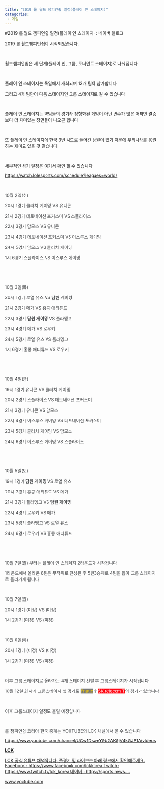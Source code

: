 ```yaml
---
title: "2019 롤 월드 챔피언쉽 일정(플레이 인 스테이지)"
categories:
 - 게임
---
```

#2019 롤 월드 챔피언쉽 일정(플레이 인 스테이지) : 네이버 블로그
<div class="wrap_rabbit pcol2 _param(1) _postViewArea221667919098" id="post-view221667919098">
<!-- Rabbit HTML --><div class="se-viewer se-theme-default" lang="ko-KR">
<!-- SE_DOC_HEADER_END -->
<div class="se-main-container">
<div class="se-component se-text se-l-default" id="SE-c6022ef2-0afc-4dfa-b482-b0b68cf3fb2d">
<div class="se-component-content">
<div class="se-section se-section-text se-l-default">
<div class="se-module se-module-text"><!-- SE-TEXT { --><p class="se-text-paragraph se-text-paragraph-align-" id="SE-e4582929-a8b1-4333-85dc-31e659e4ba5a" style=""><span class="se-fs- se-ff-" id="SE-f5e94280-d395-4089-9a41-5a4571d54c44" style="">2019 롤 월드챔피언쉽이 시작되었습니다.</span></p><!-- } SE-TEXT --><!-- SE-TEXT { --><p class="se-text-paragraph se-text-paragraph-align-" id="SE-866790d5-fb1f-4358-a051-9169fa3aceea" style=""><span class="se-fs- se-ff-" id="SE-77243a8d-6776-4b8a-b57b-80b825b992c5" style="">​</span></p><!-- } SE-TEXT --><!-- SE-TEXT { --><p class="se-text-paragraph se-text-paragraph-align-" id="SE-7c9726a6-3b26-4f7b-ac5a-47cd4cfaf6b5" style=""><span class="se-fs- se-ff-" id="SE-bb3dfd3e-f980-4d67-b607-bd3d1768ac22" style="">월드챔피언쉽은 세 단계(플레이 인, 그룹, 토너먼트 스테이지)로 나눠집니다</span></p><!-- } SE-TEXT --><!-- SE-TEXT { --><p class="se-text-paragraph se-text-paragraph-align-" id="SE-33d46c24-d997-49bb-9e47-ecb2a2aaccd6" style=""><span class="se-fs- se-ff-" id="SE-a7ab4013-f8c5-40cf-b56f-08d5239ab40c" style="">​</span></p><!-- } SE-TEXT --><!-- SE-TEXT { --><p class="se-text-paragraph se-text-paragraph-align-" id="SE-dd4a4a24-b198-4f4e-95de-b1c7c8bafcbb" style=""><span class="se-fs- se-ff-" id="SE-b8a2713f-d115-4e7d-83a2-d6d00001d3aa" style="">플레이 인 스테이지는 독일에서 개최되며 12개 팀이 참가합니다</span></p><!-- } SE-TEXT --><!-- SE-TEXT { --><p class="se-text-paragraph se-text-paragraph-align-" id="SE-c54b2a98-cc2c-43e0-9255-0a9e15e5d0dc" style=""><span class="se-fs- se-ff-" id="SE-bbf910f1-851a-483d-8135-c009e4c5bf2c" style="">그리고 4개 팀만이 다음 스테이지인 그룹 스테이지로 갈 수 있습니다</span></p><!-- } SE-TEXT --><!-- SE-TEXT { --><p class="se-text-paragraph se-text-paragraph-align-" id="SE-907cd96a-63c3-4f28-ae97-4d307559a4ca" style=""><span class="se-fs- se-ff-" id="SE-bc16f0e2-a2eb-459d-9c53-4cf68c392923" style="">​</span></p><!-- } SE-TEXT --><!-- SE-TEXT { --><p class="se-text-paragraph se-text-paragraph-align-" id="SE-87ee8111-6b2b-4c39-95d5-4a514938fdcd" style=""><span class="se-fs- se-ff-" id="SE-3ea7f749-3c4c-48d0-9126-d79603ff1cbc" style="">플레이 인 스테이지는 약팀들의 경기라 정형화된 게임이 아닌 변수가 많은 어쩌면 결승보다 더 재미있는 장면들이 나오곤 합니다</span></p><!-- } SE-TEXT --><!-- SE-TEXT { --><p class="se-text-paragraph se-text-paragraph-align-" id="SE-8ba3d0b1-a054-4637-84fd-b90856b4e993" style=""><span class="se-fs- se-ff-" id="SE-7b300d63-b0dc-4d88-b2e7-7b2480982f53" style="">​</span></p><!-- } SE-TEXT --><!-- SE-TEXT { --><p class="se-text-paragraph se-text-paragraph-align-" id="SE-05d79951-b4e2-4c99-b28c-c363b57ebf69" style=""><span class="se-fs- se-ff-" id="SE-f330c377-d770-4000-9e11-368a3920b924" style="">또 플레이 인 스테이지에 한국 3번 시드로 들어간 담원이 있기 때문에  우리나라를 응원하는 재미도 있을 것 같습니다</span></p><!-- } SE-TEXT --><!-- SE-TEXT { --><p class="se-text-paragraph se-text-paragraph-align-" id="SE-e4bfdc3a-0306-4722-8b76-13edf9f4f048" style=""><span class="se-fs- se-ff-" id="SE-84559269-092a-4013-a5dd-3318272b95a5" style="">​</span></p><!-- } SE-TEXT --><!-- SE-TEXT { --><p class="se-text-paragraph se-text-paragraph-align-" id="SE-1436c7da-32a7-48fa-bf00-b5756082c734" style=""><span class="se-fs- se-ff-" id="SE-da475757-0513-4965-aeef-de3b78b26ae8" style="">세부적인 경기 일정은 여기서 확인 할 수 있습니다</span></p><!-- } SE-TEXT --><!-- SE-TEXT { --><p class="se-text-paragraph se-text-paragraph-align-" id="SE-fb74e16d-aca9-4330-8dae-bb5d251ee1a5" style=""><span class="se-fs- se-ff-" id="SE-5aa2c24c-07cc-49c7-923c-5f0d436c8376" style=""><a class="se-link" href="https://watch.lolesports.com/schedule?leagues=worlds" target="_blank">https://watch.lolesports.com/schedule?leagues=worlds</a></span></p><!-- } SE-TEXT --><!-- SE-TEXT { --><p class="se-text-paragraph se-text-paragraph-align-" id="SE-e86681d9-f2ea-4b32-b134-2a01e1eaef29" style=""><span class="se-fs- se-ff-" id="SE-503dc20d-86ec-4a9d-a9c3-e5a1833f3ca9" style="">​</span></p><!-- } SE-TEXT --><!-- SE-TEXT { --><p class="se-text-paragraph se-text-paragraph-align-" id="SE-7cdf52b7-a829-4dea-895c-ba7c54ca93d9" style=""><span class="se-fs-fs16 se-ff-system se-style-unset" id="SE-34f41616-dc92-4840-843f-0a46500dae89" style="color:#3c3e40;">10월 2일(수)</span></p><!-- } SE-TEXT --><!-- SE-TEXT { --><p class="se-text-paragraph se-text-paragraph-align-" id="SE-b743bff8-4eff-48f8-ac57-3ee2afbfa9a7" style=""><span class="se-fs-fs16 se-ff-system se-style-unset" id="SE-99d6ae26-dbef-49e7-b18c-965b4ccb071a" style="color:#3c3e40;">20시 1경기 클러치 게이밍 VS 유니콘</span></p><!-- } SE-TEXT --><!-- SE-TEXT { --><p class="se-text-paragraph se-text-paragraph-align-" id="SE-9a7c98fc-cfba-45a8-bde7-f787c252d83c" style=""><span class="se-fs-fs16 se-ff-system se-style-unset" id="SE-50489331-4228-44c1-8622-7a9161df8169" style="color:#3c3e40;">21시 2경기 데토네이션 포커스미 VS 스플라이스</span></p><!-- } SE-TEXT --><!-- SE-TEXT { --><p class="se-text-paragraph se-text-paragraph-align-" id="SE-10e30d9a-b88d-473f-9af7-060bdc2878fc" style=""><span class="se-fs-fs16 se-ff-system se-style-unset" id="SE-c17c8c5e-d1b4-44f6-bcec-872f1e836520" style="color:#3c3e40;">22시 3경기 맘모스 VS 유니콘</span></p><!-- } SE-TEXT --><!-- SE-TEXT { --><p class="se-text-paragraph se-text-paragraph-align-" id="SE-decab541-dbe8-46a5-b002-43a0c9751351" style=""><span class="se-fs-fs16 se-ff-system se-style-unset" id="SE-152ad25f-34c7-400f-8ecd-ffc2a5736532" style="color:#3c3e40;">23시 4경기 데토네이션 포커스미 VS 이스루스 게이밍</span></p><!-- } SE-TEXT --><!-- SE-TEXT { --><p class="se-text-paragraph se-text-paragraph-align-" id="SE-d6120ffb-91e9-49ff-be65-34667d0279ec" style=""><span class="se-fs-fs16 se-ff-system se-style-unset" id="SE-1772b970-bd2a-4f98-a5bc-74b3c3680d64" style="color:#3c3e40;">24시 5경기 맘모스 VS 클러치 게이밍</span></p><!-- } SE-TEXT --><!-- SE-TEXT { --><p class="se-text-paragraph se-text-paragraph-align-" id="SE-74723912-bc63-4749-a0af-6d590d14b358" style=""><span class="se-fs-fs16 se-ff-system se-style-unset" id="SE-febc7671-b71c-4a3e-a9b4-e2554e269a8b" style="color:#3c3e40;">  1시 6경기 스플라이스 VS 이스루스 게이밍</span></p><!-- } SE-TEXT --><!-- SE-TEXT { --><p class="se-text-paragraph se-text-paragraph-align-" id="SE-9c26ac0b-47da-4cc1-a844-955600adb897" style=""><span class="se-fs-fs16 se-ff-system se-style-unset" id="SE-e6ff682d-3a45-4154-965c-88f3d5804ebe" style="color:#3c3e40;">​</span></p><!-- } SE-TEXT --><!-- SE-TEXT { --><p class="se-text-paragraph se-text-paragraph-align-" id="SE-4fe4b490-50f3-4d7b-afe4-bf63e0183cde" style=""><span class="se-fs-fs16 se-ff-system se-style-unset" id="SE-7c10343c-db56-4eb8-9ff9-49e3a4441d26" style="color:#3c3e40;">​</span></p><!-- } SE-TEXT --><!-- SE-TEXT { --><p class="se-text-paragraph se-text-paragraph-align-" id="SE-d610abcb-0ae6-4d77-b6c0-bc34c269c18e" style=""><span class="se-fs-fs16 se-ff-system se-style-unset" id="SE-98372322-cedd-46c9-b8e9-4bcd656308cf" style="color:#3c3e40;">10월 3일(목)</span></p><!-- } SE-TEXT --><!-- SE-TEXT { --><p class="se-text-paragraph se-text-paragraph-align-" id="SE-9c4a79d5-9a50-4677-b7f4-04eca7111f23" style=""><span class="se-fs-fs16 se-ff-system se-style-unset" id="SE-e0878cfa-6169-4891-b44f-a048c2864fb8" style="color:#3c3e40;">20시 1경기 로열 유스 VS </span><span class="se-fs-fs16 se-ff-system se-style-unset" id="SE-0b392e4e-ba89-4c76-8afa-0ee2211f9cff" style="color:#3c3e40;"><b>담원 게이밍</b></span></p><!-- } SE-TEXT --><!-- SE-TEXT { --><p class="se-text-paragraph se-text-paragraph-align-" id="SE-6455f9c3-3c58-42ec-b93e-ed507ff49bc4" style=""><span class="se-fs-fs16 se-ff-system se-style-unset" id="SE-7d66875f-7d08-4c25-9b20-4240180aae56" style="color:#3c3e40;">21시 2경기 메가 VS 홍콩 애티튜드</span></p><!-- } SE-TEXT --><!-- SE-TEXT { --><p class="se-text-paragraph se-text-paragraph-align-" id="SE-5d26d09c-d128-4147-bb3f-b626e2bcc782" style=""><span class="se-fs-fs16 se-ff-system se-style-unset" id="SE-53c925c2-7949-468a-acb5-393151720a49" style="color:#3c3e40;">22시 3경기 </span><span class="se-fs-fs16 se-ff-system se-style-unset" id="SE-36164a7a-4ec3-491d-a32d-a4477bb12a16" style="color:#3c3e40;"><b>담원 게이밍</b></span><span class="se-fs-fs16 se-ff-system se-style-unset" id="SE-94036d27-900f-4f30-ade0-1764ea00f6e3" style="color:#3c3e40;"> VS 플라멩고 </span></p><!-- } SE-TEXT --><!-- SE-TEXT { --><p class="se-text-paragraph se-text-paragraph-align-" id="SE-052ae918-458b-4b90-8cba-f58e60ba5fe6" style=""><span class="se-fs-fs16 se-ff-system se-style-unset" id="SE-a15d4914-7751-4e0a-b7b5-a9032ee204a9" style="color:#3c3e40;">23시 4경기 메가 VS 로우키</span></p><!-- } SE-TEXT --><!-- SE-TEXT { --><p class="se-text-paragraph se-text-paragraph-align-" id="SE-dacfac67-dc3e-4bb0-b6da-32be735fa83a" style=""><span class="se-fs-fs16 se-ff-system se-style-unset" id="SE-f2a75977-75c3-4ad9-92e3-439917d13e5c" style="color:#3c3e40;">24시 5경기 로열 유스 VS 플라멩고 </span></p><!-- } SE-TEXT --><!-- SE-TEXT { --><p class="se-text-paragraph se-text-paragraph-align-" id="SE-0fe3557d-e88d-42c5-a25f-3149f0911b68" style=""><span class="se-fs-fs16 se-ff-system se-style-unset" id="SE-d5d34b55-fae5-4878-92d2-f8ad080e830d" style="color:#3c3e40;">1시 6경기 홍콩 애티튜드 VS 로우키 </span></p><!-- } SE-TEXT --><!-- SE-TEXT { --><p class="se-text-paragraph se-text-paragraph-align-" id="SE-e98f4810-8e24-4385-a450-4469b4bacd12" style=""><span class="se-fs- se-ff-" id="SE-36d6d437-270d-49a3-b8d1-44429e979925" style="">​</span></p><!-- } SE-TEXT --><!-- SE-TEXT { --><p class="se-text-paragraph se-text-paragraph-align-" id="SE-a2de7204-3e73-4401-941e-99d3e3358f0c" style=""><span class="se-fs- se-ff-" id="SE-9513991a-e8c0-41f3-a116-e8b4145c1865" style="">​</span></p><!-- } SE-TEXT --><!-- SE-TEXT { --><p class="se-text-paragraph se-text-paragraph-align-" id="SE-1cd215eb-cc38-493b-aeb0-71f5f477ffe6" style=""><span class="se-fs-fs16 se-ff-system se-style-unset" id="SE-dfca8c2f-0f29-429c-86c9-1da479c3d9ed" style="color:#3c3e40;">10월 4일(금)</span></p><!-- } SE-TEXT --><!-- SE-TEXT { --><p class="se-text-paragraph se-text-paragraph-align-" id="SE-7712287c-8df5-40ec-8063-9a1989f4928e" style=""><span class="se-fs-fs16 se-ff-system se-style-unset" id="SE-7214f714-894d-4c54-b43f-c7a0c46af97b" style="color:#3c3e40;">19시 1경기 유니콘 VS 클러치 게이밍</span></p><!-- } SE-TEXT --><!-- SE-TEXT { --><p class="se-text-paragraph se-text-paragraph-align-" id="SE-8c6d80ed-6b95-455b-bf6f-556f26b0ca44" style=""><span class="se-fs-fs16 se-ff-system se-style-unset" id="SE-06ebc7a5-b7cb-4940-978f-c5c9a2f5c95b" style="color:#3c3e40;">20시 2경기 스플라이스 VS 데토네이션 포커스미</span></p><!-- } SE-TEXT --><!-- SE-TEXT { --><p class="se-text-paragraph se-text-paragraph-align-" id="SE-6422cfb1-33cb-48dc-95fc-ef3e8a3e66b7" style=""><span class="se-fs-fs16 se-ff-system se-style-unset" id="SE-4e46f4a4-361e-4fca-a465-9ba5c491ba18" style="color:#3c3e40;">21시 3경기 유니콘 VS 맘모스</span></p><!-- } SE-TEXT --><!-- SE-TEXT { --><p class="se-text-paragraph se-text-paragraph-align-" id="SE-5a5113b5-912b-43a7-b443-5c748df80c29" style=""><span class="se-fs-fs16 se-ff-system se-style-unset" id="SE-536bb9c6-08b4-4039-859c-d32d837f92e1" style="color:#3c3e40;">22시 4경기 이스루스 게이밍 VS 데토네이션 포커스미</span></p><!-- } SE-TEXT --><!-- SE-TEXT { --><p class="se-text-paragraph se-text-paragraph-align-" id="SE-8c9651f9-6af9-4900-9c80-632d8fd9143b" style=""><span class="se-fs-fs16 se-ff-system se-style-unset" id="SE-7faee8c7-a99b-4a53-8d58-f23bfe1cdacd" style="color:#3c3e40;">23시 5경기 클러치 게이밍 VS 맘모스</span></p><!-- } SE-TEXT --><!-- SE-TEXT { --><p class="se-text-paragraph se-text-paragraph-align-" id="SE-c812fc23-fc21-4bd6-b843-6a51f3f3e8cc" style=""><span class="se-fs-fs16 se-ff-system se-style-unset" id="SE-890980f5-1830-4efa-b4aa-bc9bee7dc26b" style="color:#3c3e40;">24시 6경기 이스루스 게이밍 VS 스플라이스</span></p><!-- } SE-TEXT --><!-- SE-TEXT { --><p class="se-text-paragraph se-text-paragraph-align-" id="SE-7cc39df4-4f42-43ee-9d02-7178d60c26e9" style=""><span class="se-fs- se-ff-" id="SE-19b8a053-63c4-4e58-8da6-ac33290149ab" style="">​</span></p><!-- } SE-TEXT --><!-- SE-TEXT { --><p class="se-text-paragraph se-text-paragraph-align-" id="SE-d8e1c04c-a30b-47cd-bc41-11949f64d661" style=""><span class="se-fs- se-ff-" id="SE-cf300303-9ab6-4b61-bb1d-f73d5578ea19" style="">​</span></p><!-- } SE-TEXT --><!-- SE-TEXT { --><p class="se-text-paragraph se-text-paragraph-align-" id="SE-d9c4b476-4ec3-4f11-9529-7218d0919a73" style=""><span class="se-fs-fs16 se-ff-system se-style-unset" id="SE-74ee9c10-4c50-43f8-9fe9-173fbbc1e9ab" style="color:#3c3e40;">10월 5일(토)</span></p><!-- } SE-TEXT --><!-- SE-TEXT { --><p class="se-text-paragraph se-text-paragraph-align-" id="SE-e97eaf18-6511-42e4-8133-2f57f9a66358" style=""><span class="se-fs-fs16 se-ff-system se-style-unset" id="SE-70c41902-06d0-467a-b521-ea35a67aa359" style="color:#3c3e40;">19시 1경기 </span><span class="se-fs-fs16 se-ff-system se-style-unset" id="SE-4f162c26-67ce-4f5b-9c97-dc5c0d841ce0" style="color:#3c3e40;"><b>담원 게이밍</b></span><span class="se-fs-fs16 se-ff-system se-style-unset" id="SE-3f38c952-1e9f-4f05-a0d4-9faa36c0ebad" style="color:#3c3e40;"> VS 로열 유스</span></p><!-- } SE-TEXT --><!-- SE-TEXT { --><p class="se-text-paragraph se-text-paragraph-align-" id="SE-22eba3f1-9777-4424-9ce4-d60d981a980a" style=""><span class="se-fs-fs16 se-ff-system se-style-unset" id="SE-1870a869-c272-484d-b5bf-76671f4d5cf6" style="color:#3c3e40;">20시 2경기 홍콩 애티튜드 VS 메가</span></p><!-- } SE-TEXT --><!-- SE-TEXT { --><p class="se-text-paragraph se-text-paragraph-align-" id="SE-0da71195-c806-47eb-8012-c58d34efdbd6" style=""><span class="se-fs-fs16 se-ff-system se-style-unset" id="SE-414e8ddb-3182-40fb-90e8-98bf786ba219" style="color:#3c3e40;">21시 3경기 플라멩고 VS </span><span class="se-fs-fs16 se-ff-system se-style-unset" id="SE-12458d10-7a4a-4b7d-bdbf-a8de45fea685" style="color:#3c3e40;"><b>담원 게이밍</b></span></p><!-- } SE-TEXT --><!-- SE-TEXT { --><p class="se-text-paragraph se-text-paragraph-align-" id="SE-7ea2ee52-14ab-41e7-b97d-ef944eb9d7ed" style=""><span class="se-fs-fs16 se-ff-system se-style-unset" id="SE-10e4321b-fbd4-4365-8ac5-6662aa62d54c" style="color:#3c3e40;">22시 4경기 로우키 VS 메가</span></p><!-- } SE-TEXT --><!-- SE-TEXT { --><p class="se-text-paragraph se-text-paragraph-align-" id="SE-1fb307b8-81e7-4c59-8489-c9942e2dd8cb" style=""><span class="se-fs-fs16 se-ff-system se-style-unset" id="SE-ee8de6b6-f0ff-4f07-81f7-11fb98d412f0" style="color:#3c3e40;">23시 5경기 플라멩고 VS 로열 유스</span></p><!-- } SE-TEXT --><!-- SE-TEXT { --><p class="se-text-paragraph se-text-paragraph-align-" id="SE-ab1266c2-7a34-4d01-aac1-de3e20ae1e6d" style=""><span class="se-fs-fs16 se-ff-system se-style-unset" id="SE-2355b640-8bfa-48be-8508-35ff6a2ed62d" style="color:#3c3e40;">24시 6경기 로우키 VS 홍콩 애티튜드</span></p><!-- } SE-TEXT --><!-- SE-TEXT { --><p class="se-text-paragraph se-text-paragraph-align-" id="SE-b0aa629d-5450-422b-adf3-01ad697d8a84" style=""><span class="se-fs- se-ff-" id="SE-9e59099d-b07d-4168-ac76-eff3c3d695fe" style="">​</span></p><!-- } SE-TEXT --><!-- SE-TEXT { --><p class="se-text-paragraph se-text-paragraph-align-" id="SE-97be38fd-02f7-43f7-a9b5-29698af8eac6" style=""><span class="se-fs- se-ff-" id="SE-144771db-d3a0-4c4b-ba00-8a6f7077478f" style="">​</span></p><!-- } SE-TEXT --><!-- SE-TEXT { --><p class="se-text-paragraph se-text-paragraph-align-" id="SE-b5043ef3-7507-427d-856b-b70f9c40647f" style=""><span class="se-fs-fs16 se-ff-system se-style-unset" id="SE-3c292e3d-b034-4be0-a45d-96e26a14ebb1" style="color:#3c3e40;">10월 7일(월) 부터는 플레이 인 스테이지 2라운드가 시작됩니다</span></p><!-- } SE-TEXT --><!-- SE-TEXT { --><p class="se-text-paragraph se-text-paragraph-align-" id="SE-e0a86f5f-4bf6-4acf-8bf4-6f874824dd0b" style=""><span class="se-fs-fs16 se-ff-system se-style-unset" id="SE-eae27e2e-d759-4777-bf0e-aecf81b276e6" style="color:#3c3e40;">1라운드에서 올라온 8팀은 무작위로 편성된 후 5판3승제로 4팀을 뽑아 그룹 스테이지로 올라가게 됩니다</span></p><!-- } SE-TEXT --><!-- SE-TEXT { --><p class="se-text-paragraph se-text-paragraph-align-" id="SE-955fe723-cd22-4408-9b3c-562f942edba2" style=""><span class="se-fs-fs16 se-ff-system se-style-unset" id="SE-871d26fc-28a9-4b3d-809e-3d43fae22da1" style="color:#3c3e40;">​</span></p><!-- } SE-TEXT --><!-- SE-TEXT { --><p class="se-text-paragraph se-text-paragraph-align-" id="SE-a3d10663-9623-49ec-8c73-149407883dc8" style=""><span class="se-fs-fs16 se-ff-system se-style-unset" id="SE-565184ed-9d4d-4bb5-824e-94f65cc88443" style="color:#3c3e40;">10월 7일(월)</span></p><!-- } SE-TEXT --><!-- SE-TEXT { --><p class="se-text-paragraph se-text-paragraph-align-" id="SE-b1afec94-b2ef-4323-892e-998ed1cff1ee" style=""><span class="se-fs-fs16 se-ff-system se-style-unset" id="SE-f5fd4d58-98d0-4eb6-b05f-b98834e16dd2" style="color:#3c3e40;">20시 1경기 (미정) VS (미정)</span></p><!-- } SE-TEXT --><!-- SE-TEXT { --><p class="se-text-paragraph se-text-paragraph-align-" id="SE-b451acf1-0c86-40a9-b54f-cb815b888184" style=""><span class="se-fs-fs16 se-ff-system se-style-unset" id="SE-19977be0-cfee-45c0-a5a2-d92330b3a142" style="color:#3c3e40;">  1시 2경기 (미정) VS (미정)</span></p><!-- } SE-TEXT --><!-- SE-TEXT { --><p class="se-text-paragraph se-text-paragraph-align-" id="SE-e082de3c-bb2c-4820-8fa6-9aa67e99544a" style=""><span class="se-fs-fs16 se-ff-system se-style-unset" id="SE-dcc19b7a-fa1f-46f1-81e4-73dfe9acf1f7" style="color:#3c3e40;">​</span></p><!-- } SE-TEXT --><!-- SE-TEXT { --><p class="se-text-paragraph se-text-paragraph-align-" id="SE-ade11f2d-7a21-4160-8743-a274edf660c8" style=""><span class="se-fs-fs16 se-ff-system se-style-unset" id="SE-a7d71833-3086-48a7-a623-2f1e749a035e" style="color:#3c3e40;">10월 8일(화)</span></p><!-- } SE-TEXT --><!-- SE-TEXT { --><p class="se-text-paragraph se-text-paragraph-align-" id="SE-63ac0dec-da10-41d7-ad27-45484a354aed" style=""><span class="se-fs-fs16 se-ff-system se-style-unset" id="SE-db56a5f4-d794-46ef-8f8f-c515548b7eb5" style="color:#3c3e40;">20시 1경기 (미정) VS (미정)</span></p><!-- } SE-TEXT --><!-- SE-TEXT { --><p class="se-text-paragraph se-text-paragraph-align-" id="SE-6d00b274-5db9-426b-ac10-17d0c795210b" style=""><span class="se-fs-fs16 se-ff-system se-style-unset" id="SE-89c6a13c-439d-46d7-b515-e2217b32b943" style="color:#3c3e40;">  1시 2경기 (미정) VS (미정)</span></p><!-- } SE-TEXT --><!-- SE-TEXT { --><p class="se-text-paragraph se-text-paragraph-align-" id="SE-7fbc175f-91b8-49d6-8ce1-0fad087a98a7" style=""><span class="se-fs-fs16 se-ff-system se-style-unset" id="SE-81fc5248-7f78-4c43-a788-18c4eaa87433" style="color:#3c3e40;">​</span></p><!-- } SE-TEXT --><!-- SE-TEXT { --><p class="se-text-paragraph se-text-paragraph-align-" id="SE-160b2449-b6f3-4ca6-bd97-387b7a304ffd" style=""><span class="se-fs-fs16 se-ff-system se-style-unset" id="SE-58394fea-0aa3-4b94-9cad-c3f1b691290e" style="color:#3c3e40;">이후 그룹 스테이지로 올라가는 4개 스테이지 선발 후 그룹스테이지가 시작됩니다</span></p><!-- } SE-TEXT --><!-- SE-TEXT { --><p class="se-text-paragraph se-text-paragraph-align-" id="SE-5873f089-55b6-40ce-9195-6a162da0520a" style=""><span class="se-fs-fs16 se-ff-system se-style-unset" id="SE-eeada02c-b918-4aca-9d72-6a1a73936368" style="color:#3c3e40;">10월 12일 21시에 그룹스테이지 첫 경기로 </span><span class="se-fs-fs16 se-ff- se-weight-unset" id="SE-7abe54f3-a58b-4958-9964-2b04663911cd" style="color:#ffd300;background-color:#777777;">Fnatic</span><span class="se-fs-fs16 se-ff- se-weight-unset" id="SE-e5328077-0173-41d4-a84c-d2c599d9d113" style="">과 </span><span class="se-fs-fs16 se-ff-system se-weight-unset se-style-unset" id="SE-898a5893-a9be-424d-9dd8-b17b4f371afb" style="color:#ffffff;background-color:#ff0010;">SK telecom T</span><span class="se-fs-fs16 se-ff-system se-style-unset" id="SE-b04e3bd9-0e58-4fa6-a4e4-da367769174b" style="color:#3c3e40;">의 경기가 있습니다</span></p><!-- } SE-TEXT --><!-- SE-TEXT { --><p class="se-text-paragraph se-text-paragraph-align-" id="SE-7a332053-054a-45fd-8d36-959449be6aab" style=""><span class="se-fs-fs16 se-ff-system se-style-unset" id="SE-17a48c8d-5afb-4d09-8936-d08f131c4cfa" style="color:#3c3e40;">​</span></p><!-- } SE-TEXT --><!-- SE-TEXT { --><p class="se-text-paragraph se-text-paragraph-align-" id="SE-628297b8-a691-41e1-811e-84e8a0e8f37d" style=""><span class="se-fs-fs16 se-ff-system se-style-unset" id="SE-4a14289b-9bbb-4193-9b4f-91b990e6d3cc" style="color:#3c3e40;">이후 그룹스테이지 일정도 올릴 예정입니다</span></p><!-- } SE-TEXT --><!-- SE-TEXT { --><p class="se-text-paragraph se-text-paragraph-align-" id="SE-e03a197c-4a55-4b37-89ed-c88e40963642" style=""><span class="se-fs-fs16 se-ff-system se-style-unset" id="SE-0f34385b-02a6-4125-b058-fbe4eeb47462" style="color:#3c3e40;">​</span></p><!-- } SE-TEXT --><!-- SE-TEXT { --><p class="se-text-paragraph se-text-paragraph-align-" id="SE-5087b409-c11d-4b51-87c9-ddc8302870fb" style=""><span class="se-fs-fs16 se-ff-system se-style-unset" id="SE-cd785ed9-f1f6-4e9b-8d1a-de1046482098" style="color:#3c3e40;">롤 챔피언쉽 코리아 한국 중계는 YOUTUBE의 LCK 채널에서 볼 수 있습니다</span></p><!-- } SE-TEXT --><!-- SE-TEXT { --><p class="se-text-paragraph se-text-paragraph-align-" id="SE-1b6b4ad7-0bae-4d7e-b5e1-046cc983c8ba" style=""><span class="se-fs- se-ff-" id="SE-10da062b-536d-44ac-9e38-2e7773a1fa83" style=""><a class="se-link" href="https://www.youtube.com/channel/UCw1DsweY9b2AKGjV4kGJP1A/videos" target="_blank">https://www.youtube.com/channel/UCw1DsweY9b2AKGjV4kGJP1A/videos</a></span></p><!-- } SE-TEXT --></div>
</div>
</div>
</div> <div class="se-component se-oglink se-l-large_image" id="SE-90cf4017-729c-4a40-ba56-4ed10eb8b66e">
<div class="se-component-content">
<div class="se-section se-section-oglink se-l-large_image se-section-align-">
<div class="se-module se-module-oglink">
<a class="se-oglink-thumbnail" href="https://www.youtube.com/channel/UCw1DsweY9b2AKGjV4kGJP1A/videos" target="_blank">
<img alt="" class="se-oglink-thumbnail-resource" src="https://dthumb-phinf.pstatic.net/?src=%22https%3A%2F%2Fyt3.ggpht.com%2Fa%2FAGF-l78EII1LWxSsXoNqKb0z7c0GCfLS3EjFkoCXCQ%3Ds900-c-k-c0xffffffff-no-rj-mo%22&amp;type=ff500_300">
</a>
<a class="se-oglink-info" href="https://www.youtube.com/channel/UCw1DsweY9b2AKGjV4kGJP1A/videos" target="_blank">
<div class="se-oglink-info-container">
<strong class="se-oglink-title">LCK</strong>
<p class="se-oglink-summary">LCK 공식 유튜브 채널입니다. 풀경기 및 라이브는 아래 링크에서 확인해주세요. Facebook : https://www.facebook.com/lckkorea Twitch : https://www.twitch.tv/lck_korea 네이버 : https://sports.news....</p>
<p class="se-oglink-url">www.youtube.com</p>
</div>
</a>
</div>
</div>
</div>
<script class="__se_module_data" data-module='{"type":"v2_oglink", "id" :"SE-90cf4017-729c-4a40-ba56-4ed10eb8b66e", "data" : {"link" : "https://www.youtube.com/channel/UCw1DsweY9b2AKGjV4kGJP1A/videos", "isVideo" : "false", "thumbnail" : "https://dthumb-phinf.pstatic.net/?src=%22https%3A%2F%2Fyt3.ggpht.com%2Fa%2FAGF-l78EII1LWxSsXoNqKb0z7c0GCfLS3EjFkoCXCQ%3Ds900-c-k-c0xffffffff-no-rj-mo%22&amp;type=ff500_300"}}' type="text/data"></script>
</div> <div class="se-component se-text se-l-default" id="SE-a067dd74-7306-4a95-9c12-d06bcd19a14e">
<div class="se-component-content">
<div class="se-section se-section-text se-l-default">
<div class="se-module se-module-text"><!-- SE-TEXT { --><p class="se-text-paragraph se-text-paragraph-align-" id="SE-0da352af-d399-4894-ab87-e1ac69ae6aa9" style=""><span class="se-fs-fs16 se-ff-system se-style-unset" id="SE-ce2bf1df-bcb6-4744-92f0-cf024cff3a84" style="color:#3c3e40;">​</span></p><!-- } SE-TEXT --><!-- SE-TEXT { --><p class="se-text-paragraph se-text-paragraph-align-" id="SE-fc17448a-539f-43e2-96b5-6dd2d01678fd" style=""><span class="se-fs- se-ff-" id="SE-2bd766b4-e033-487a-a21e-d80e8e69bcf5" style="">​</span></p><!-- } SE-TEXT --><!-- SE-TEXT { --><p class="se-text-paragraph se-text-paragraph-align-" id="SE-24e766a7-dbb4-430d-8d22-9a55d5572281" style=""><span class="se-fs- se-ff-" id="SE-7e6f5573-85b1-45eb-9219-c4fe02555abc" style="">​</span></p><!-- } SE-TEXT --></div>
</div>
</div>
</div> </div>
</div>
</div>